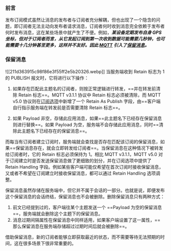 ### 前言
发布订阅模式虽然让消息的发布者与订阅者充分解耦，但也出现了一个隐含的问题，即订阅者无法主动向发布者请求消息，订阅者何时收到消息完全依赖于发布者何时发布消息，这在某些场景中就产生了不便。例如，***某设备定期发布自身 GPS 坐标，但对于订阅者而言，从它发起订阅到第一次收到数据可能需要几秒钟，也可能需要十几分钟甚至更多，这样并不友好。因此 [MQTT](https://www.emqx.com/zh/mqtt) 引入了[保留消息](https://www.emqx.com/zh/blog/message-retention-and-message-expiration-interval-of-emqx-mqtt5-broker)。***
### 保留消息
![[211d363915c98f86e3f55ff2e5b20326.webp]]
当服务端收到 Retain 标志为 1 的 PUBLISH 报文时，它将进行以下操作：

1.  如果存在匹配此主题名的订阅者，则按正常逻辑进行转发，==并在转发前清除 Retain 标志==。MQTT v3.1.1 协议中 Retain 标志必须被清除，而 MQTT v5.0 协议则在[订阅选项](https://www.emqx.com/zh/blog/subscription-identifier-and-subscription-options)中新增了一个 Retain As Publish 字段，由==客户端自行指示服务端在转发前是否需要清除 Retain 标志==。

2.  如果 Payload 非空，存储此应用消息，如果==此主题名下已经存在保留消息则进行替换==。如果 Payload 为空，服务端不会存储此应用消息，同时==清除此主题名下已经存在的保留消息==。 

而每当有订阅者建立订阅时，服务端就会查找是否存在匹配该订阅的保留消息，如果==保留消息存在，就会立即转发给订阅者==。当保留消息在这种情况下被转发给订阅者时，它的 Retain 标志必须保持为 1。相比 MQTT v3.1.1，MQTT v5.0 对于订阅建立时是否发送保留消息做了更细致的划分，并在订阅选项中提供了 Retain Handling 字段。例如某些客户端可能仅希望在首次订阅时接收保留消息，又或者不希望在订阅建立时接收保留消息，都可以通过 Retain Handling 选项调整。


保留消息虽然存储在服务端中，但它并不属于会话的一部分。也就是说，即便发布这个保留消息的会话终结，保留消息也不会被删除。删除保留消息只有两种方式：

1.  前文已经提到过的，客户端往某个主题发送一个 ==Payload 为空的保留消息==，服务端就会删除这个主题下的保留消息。
2. 消息过期间隔属性在保留消息中同样适用，如果客户端设置了这一属性，==那么保留消息在服务端存储超过过期时间后就会被删除==。

借助保留消息，新的订阅者能够立即获取最近的状态，而不需要等待无法预期的时间，这在很多场景下很非常重要的。